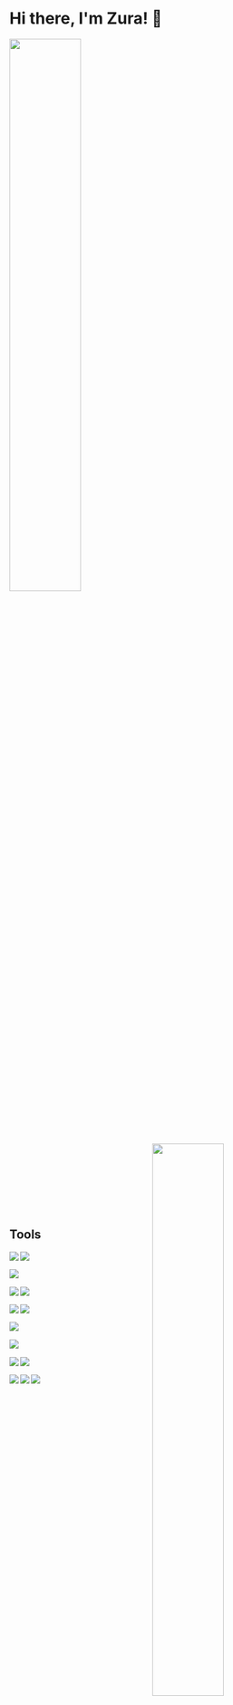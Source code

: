 # Hi there, I'm Zura! 👋


<img align="center" width="50%" src="https://github-readme-stats.vercel.app/api?username=zukaChachava&show_icons=true&theme=tokyonight" />


<img align="right"  width="50%" src="https://github-readme-stats.vercel.app/api/top-langs/?username=zukaChachava&layout=compact&theme=tokyonight" />

<br>
<br>
<br>
<br>
<br>
<br>
<br>
<br>


Tools
---

<img align="left" src="https://img.shields.io/badge/c%23-%23239120.svg?style=for-the-badge&logo=c-sharp&logoColor=white" />

<img align="left" src="https://img.shields.io/badge/.NET-5C2D91?style=for-the-badge&logo=.net&logoColor=white" /> <br/>

<img align="left" src="https://img.shields.io/badge/rust-%23323330.svg?style=for-the-badge&logo=rust&logoColor=orange" /><br/>

<img align="left" src="https://img.shields.io/badge/javascript-%23323330.svg?style=for-the-badge&logo=javascript&logoColor=%23F7DF1E" />

<img align="left" src="https://img.shields.io/badge/typescript-%23323330.svg?style=for-the-badge&logo=typescript" /><br/>

<img align="left" src="https://img.shields.io/badge/react-%2320232a.svg?style=for-the-badge&logo=react&logoColor=%2361DAFB" />

<img align="left" src="https://img.shields.io/badge/angular-%23323330.svg?style=for-the-badge&logo=angular&logoColor=red" /> <br/>


<img align="left" src="https://img.shields.io/badge/git-%23F05033.svg?style=for-the-badge&logo=git&logoColor=white" /> <br/>


<img align="left" src="https://img.shields.io/badge/Docker-%23323330.svg?style=for-the-badge&logo=docker" /><br/>

<img align="left" src="https://img.shields.io/badge/SQL-%23323330.svg?style=for-the-badge&logo=SQL&logoColor=orange" />

<img align="left" src="https://img.shields.io/badge/cypher-%23323330.svg?style=for-the-badge&logo=cypher&logoColor=orange" /><br>

<img align="left" src="https://img.shields.io/badge/solidity-%23323330.svg?style=for-the-badge&logo=solidity" />

<img align="left" src="https://img.shields.io/badge/nethereum-%23323330.svg?style=for-the-badge&logo=nethereum" />

<img align="left" src="https://img.shields.io/badge/web3.js-%23323330.svg?style=for-the-badge&logo=web3.js" /><br>
